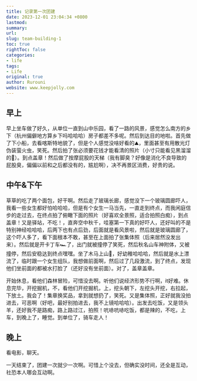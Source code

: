 ```yaml
---
title: 记录第一次团建
date: 2023-12-01 23:04:34 +0800
lastmod: 
summary: 
url: 
slug: team-building-1
toc: true
rightToc: false
categories: 
- life
tags: 
- Life
original: true
author: Rurouni
website: www.keepjolly.com
---
```

## 早上
早上坐车做了好久，从单位一直到山中乐园，看了一路的风景，感觉怎么南方的乡下（杭州偏僻地方算乡下吗哈哈哈）房子都差不多呢。然后到达目的地啦。首先做了下小船，去看喀斯特地貌了，但是个人感觉没啥好看的⛰，里面甚至有用散光灯伪装萤火虫，笑死。然后拍了张必须要花钱才能看清的照片（小寸只能看见黑溜溜的👀）。到点盖章！然后做了按摩屁股的天梯（我有脚臭？好像是消化不良导致的屁股臭，偏偏以前和之后都没有的，尴尬啊），决不再景区消费，好贵的说。
## 中午&下午
草草的吃了两个面包，好干啊。然后走了玻璃长廊，感觉没下一个玻璃圆廊吓人，我看一些女生都好怕哈哈哈，但是有个女生一马当先，一直走到终点，而我闲庭信步的走过去，在终点拍了俯瞰下面的照片（好喜欢全景照，适合拍照白痴），到点盖章！又是驿站，不吃！，直奔空中秋千，哇塞第一下真的好吓人，还好叫的不是特别神经哈哈哈，后两下也有点后劲，后面就是看风景啦，然后就是玻璃圆廊了，这个吓人多了，看下面根本不敢，甚至在上面拍了张集体照（后来居然没发出来）。然后就是开卡丁车🏎了，出门就被撞停了笑死，然后秋名山车神附体，又被撞停，然后安稳达到终点嘿嘿。坐了木马上山🎠，好幼稚哈哈哈，然后就是水上漂流了，临时跟一个女生组队，我想做前面啊，然后过了几段激流，到了终点，发现他们坐前面的都被水打脸了（还好没有坐前面）。对了，盖章盖章。

开始休息，看他们森林冒险，可惜没去啊。听他们说经济形势不行啊，it好难。休息完毕，开挖掘机，不，看他们开挖掘机，上，挖头朝下，左挖头开挖，右拉起，下放土。我会了！集章换奖品，拿到就想扔了，笑死。又是集体照，正好就我没拍进去，可恶啊（好吧，最好别拍进去，我不上镜哈哈哈）。出发去吃饭，又是领头羊，还好我不是路痴，路上路过江，拍照！吭哧吭哧吃饭，都是辣的，不吃，上车，到晚上了，睡觉。到单位了，骑车走人！

## 晚上

看电影，聊天。

一天结束了，团建一次就少一次啊。可惜上个没去，但确实没时间，还全是互动，社恐本人哪会互动啊。
